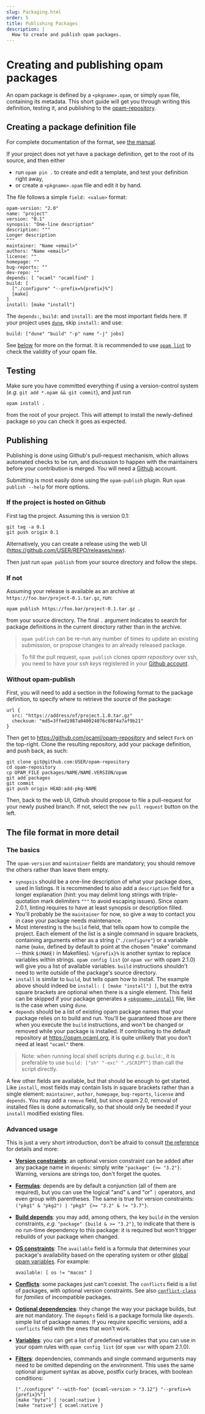```yaml
---
slug: Packaging.html
order: 5
title: Publishing Packages
description: |
  How to create and publish opam packages.
---
```


# Creating and publishing opam packages

An opam package is defined by a `<pkgname>.opam`, or simply `opam` file,
containing its metadata. This short guide will get you through writing this
definition, testing it, and publishing to the
[opam-repository](https://github.com/ocaml/opam-repository).

## Creating a package definition file

For complete documentation of the format, see [the manual](Manual.html#Package-definitions).

If your project does not yet have a package definition, get to the root of its
source, and then either
- run `opam pin .` to create and edit a template, and test your definition right
away,
- or create a `<pkgname>.opam` file and edit it by hand.

The file follows a simple `field: <value>` format:

```
opam-version: "2.0"
name: "project"
version: "0.1"
synopsis: "One-line description"
description: """
Longer description
"""
maintainer: "Name <email>"
authors: "Name <email>"
license: ""
homepage: ""
bug-reports: ""
dev-repo: ""
depends: [ "ocaml" "ocamlfind" ]
build: [
  ["./configure" "--prefix=%{prefix}%"]
  [make]
]
install: [make "install"]
```

The `depends:`, `build:` and `install:` are the most important fields here. If
your project uses [`dune`](https://github.com/ocaml/dune), skip `install:` and
use:

```
build: ["dune" "build" "-p" name "-j" jobs]
```

See [below](#The-file-format-in-more-detail) for more on the format.
It is recommended to use [`opam lint`](man/opam-lint.html) to check the
validity of your opam file.

## Testing

Make sure you have committed everything if using a version-control system
(_e.g._ `git add *.opam && git commit`), and just run

```
opam install .
```

from the root of your project. This will attempt to install the newly-defined
package so you can check it goes as expected.

## Publishing

Publishing is done using Github's pull-request mechanism, which allows automated
checks to be run, and discussion to happen with the maintainers before your
contribution is merged. You will need a [Github](https://github.com/) account.

Submitting is most easily done using the `opam-publish` plugin. Run `opam
publish --help` for more options.

### If the project is hosted on Github

First tag the project. Assuming this is version 0.1:
```
git tag -a 0.1
git push origin 0.1
```
Alternatively, you can create a release using the web UI
(https://github.com/USER/REPO/releases/new).

Then just run `opam publish` from your source directory and follow the steps.

### If not

Assuming your release is available as an archive at
`https://foo.bar/project-0.1.tar.gz`, run:

```
opam publish https://foo.bar/project-0.1.tar.gz .
```

from your source directory. The final `.` argument indicates to search for
package definitions in the current directory rather than in the archive.

> `opam publish` can be re-run any number of times to update an existing
> submission, or propose changes to an already released package.

> To fill the pull request, `opam publish` clones _opam repository_ over ssh,
> you need to have your *ssh keys* registered in your [Github
> account](https://help.github.com/en/articles/connecting-to-github-with-ssh).

### Without opam-publish

First, you will need to add a section in the following format to the package
definition, to specify where to retrieve the source of the package:
```
url {
  src: "https://address/of/project.1.0.tar.gz"
  checksum: "md5=3ffed1987a040024076c08f4a7af9b21"
}
```

Then get to https://github.com/ocaml/opam-repository and select `Fork` on the
top-right. Clone the resulting repository, add your package definition, and
push back, as such:

```
git clone git@github.com:USER/opam-repository
cd opam-repository
cp OPAM_FILE packages/NAME/NAME.VERSION/opam
git add packages
git commit
git push origin HEAD:add-pkg-NAME
```

Then, back to the web UI, Github should propose to file a pull-request for your
newly pushed branch. If not, select the `new pull request` button on the left.

## The file format in more detail

### The basics

The `opam-version` and `maintainer` fields are mandatory; you should
remove the others rather than leave them empty.
* `synopsis` should be a one-line description of what your package does, used in
  listings. It is recommended to also add a `description` field for a longer
  explanation (hint: you may delimit long strings with triple-quotation mark
  delimiters `"""` to avoid escaping issues). Since opam 2.0.1, linting requires
  to have at least synopsis or description filled.
* You'll probably be the `maintainer` for now, so give a way to contact you in
  case your package needs maintenance.
* Most interesting is the `build` field, that tells opam how to compile the
  project. Each element of the list is a single command in square brackets,
  containing arguments either as a string (`"./configure"`) or a variable name
  (`make`, defined by default to point at the chosen "make" command -- think
  `$(MAKE)` in Makefiles). `%{prefix}%` is another syntax to replace variables
  within strings. `opam config list` (or `opam var` with opam 2.1.0) will give
  you a list of available variables. `build` instructions shouldn't need to
  write outside of the package's source directory.
* `install` is similar to `build`, but tells opam how to install. The example
  above should indeed be `install: [ [make "install"] ]`, but the extra square
  brackets are optional when there is a single element. This field can be
  skipped if your package generates a
  [`<pkgname>.install`](Manual.html#lt-pkgname-gt-install) file, like is the
  case when using `dune`.
* `depends` should be a list of existing opam package names that your package
  relies on to build and run. You'll be guaranteed those are there when you
  execute the `build` instructions, and won't be changed or removed while your
  package is installed. If contributing to the default repository at
  https://opam.ocaml.org, it is quite unlikely that you don't need at least
  `"ocaml"` there.

> Note: when running local shell scripts during _e.g._ `build:`, it is
> preferable to use `build: ["sh" "-exc" "./SCRIPT"]` than call the script
> directly.

A few other fields are available, but that should be enough to get started. Like
`install`, most fields may contain lists in square brackets rather than a single
element: `maintainer`, `author`, `homepage`, `bug-reports`, `license` and
`depends`. You may add a `remove` field, but since opam 2.0, removal of
installed files is done automatically, so that should only be needed if your
`install` modified existing files.

### Advanced usage

This is just a very short introduction, don't be afraid to consult
[the reference](Manual.html#opam) for details and more:

* [**Version constraints**](Manual.html#Package-Formulas): an optional version
  constraint can be added after any package name in `depends`: simply write
  `"package" {>= "3.2"}`. Warning, versions are strings too, don't forget the
  quotes.
* [**Formulas**](Manual.html#Package-Formulas): depends are by default a
  conjunction (all of them are required), but you can use the logical "and" `&`
  and "or" `|` operators, and even group with parentheses. The same is true for
  version constraints: `("pkg1" & "pkg2") | "pkg3" {>= "3.2" & != "3.7"}`.
* [**Build depends**](Manual.html#Filtered-package-formulas): you may add, among
  others, the key `build` in the version constraints, _e.g._
  `"package" {build & >= "3.2"}`, to indicate that there is no run-time
  dependency to this package: it is required but won't trigger rebuilds of your
  package when changed.
* [**OS constraints**](Manual.html#opamfield-available): The `available` field
  is a formula that determines your package's availability based on the
  operating system or other
  [global opam variables](Manual.html#Global-variables). For example:

    ```
    available: [ os != "macos" ]
    ```
* [**Conflicts**](Manual.html#opamfield-conflicts): some packages just can't
  coexist. The `conflicts` field is a list of packages, with optional version
  constraints. See also [`conflict-class`](Manual.html#opamfield-conflict-class)
  for _families_ of incompatible packages.
* [**Optional dependencies**](Manual.html#opamfield-depopts): they change the
  way your package builds, but are not mandatory. The `depopts` field is a
  package formula like `depends`. simple list of package names. If you require
  specific versions, add a `conflicts` field with the ones that won't work.
* [**Variables**](Manual.html#Variables): you can get a list of predefined
  variables that you can use in your opam rules with `opam config list` (or
  `opam var` with opam 2.1.0).
* [**Filters**](Manual.html#Filters): dependencies, commands and single command
  arguments may need to be omitted depending on the environment. This uses the
  same optional argument syntax as above, postfix curly braces, with boolean
  conditions:

    ```
    ["./configure" "--with-foo" {ocaml-version > "3.12"} "--prefix=%{prefix}%"]
    [make "byte"] { !ocaml:native }
    [make "native"] { ocaml:native }
    ```
